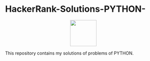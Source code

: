 # HackerRank-Solutions-PYTHON-
<p align="center">
    <a href="https://www.hackerrank.com/imkashyap">
        <img height=85 src="https://d3keuzeb2crhkn.cloudfront.net/hackerrank/assets/styleguide/logo_wordmark-f5c5eb61ab0a154c3ed9eda24d0b9e31.svg">
    </a>
</p>
This repository contains my solutions of problems of PYTHON.
